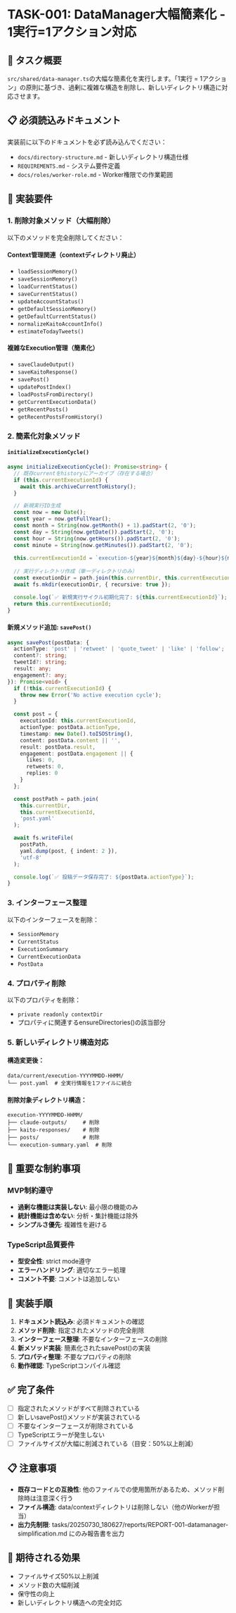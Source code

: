 # TASK-001: DataManager大幅簡素化 - 1実行=1アクション対応

## 🎯 タスク概要

`src/shared/data-manager.ts`の大幅な簡素化を実行します。「1実行 = 1アクション」の原則に基づき、過剰に複雑な構造を削除し、新しいディレクトリ構造に対応させます。

## 📋 必須読込みドキュメント

実装前に以下のドキュメントを必ず読み込んでください：
- `docs/directory-structure.md` - 新しいディレクトリ構造仕様
- `REQUIREMENTS.md` - システム要件定義
- `docs/roles/worker-role.md` - Worker権限での作業範囲

## 🔧 実装要件

### 1. 削除対象メソッド（大幅削除）

以下のメソッドを完全削除してください：

#### Context管理関連（contextディレクトリ廃止）
- `loadSessionMemory()`
- `saveSessionMemory()`
- `loadCurrentStatus()`
- `saveCurrentStatus()`
- `updateAccountStatus()`
- `getDefaultSessionMemory()`
- `getDefaultCurrentStatus()`
- `normalizeKaitoAccountInfo()`
- `estimateTodayTweets()`

#### 複雑なExecution管理（簡素化）
- `saveClaudeOutput()`
- `saveKaitoResponse()`
- `savePost()`
- `updatePostIndex()`
- `loadPostsFromDirectory()`
- `getCurrentExecutionData()`
- `getRecentPosts()`
- `getRecentPostsFromHistory()`

### 2. 簡素化対象メソッド

#### `initializeExecutionCycle()` 
```typescript
async initializeExecutionCycle(): Promise<string> {
  // 既存currentをhistoryにアーカイブ（存在する場合）
  if (this.currentExecutionId) {
    await this.archiveCurrentToHistory();
  }

  // 新規実行ID生成
  const now = new Date();
  const year = now.getFullYear();
  const month = String(now.getMonth() + 1).padStart(2, '0');
  const day = String(now.getDate()).padStart(2, '0');
  const hour = String(now.getHours()).padStart(2, '0');
  const minute = String(now.getMinutes()).padStart(2, '0');
  
  this.currentExecutionId = `execution-${year}${month}${day}-${hour}${minute}`;
  
  // 実行ディレクトリ作成（単一ディレクトリのみ）
  const executionDir = path.join(this.currentDir, this.currentExecutionId);
  await fs.mkdir(executionDir, { recursive: true });

  console.log(`✅ 新規実行サイクル初期化完了: ${this.currentExecutionId}`);
  return this.currentExecutionId;
}
```

#### 新規メソッド追加: `savePost()`
```typescript
async savePost(postData: {
  actionType: 'post' | 'retweet' | 'quote_tweet' | 'like' | 'follow';
  content?: string;
  tweetId?: string;
  result: any;
  engagement?: any;
}): Promise<void> {
  if (!this.currentExecutionId) {
    throw new Error('No active execution cycle');
  }

  const post = {
    executionId: this.currentExecutionId,
    actionType: postData.actionType,
    timestamp: new Date().toISOString(),
    content: postData.content || '',
    result: postData.result,
    engagement: postData.engagement || {
      likes: 0,
      retweets: 0,
      replies: 0
    }
  };

  const postPath = path.join(
    this.currentDir,
    this.currentExecutionId,
    'post.yaml'
  );

  await fs.writeFile(
    postPath,
    yaml.dump(post, { indent: 2 }),
    'utf-8'
  );

  console.log(`✅ 投稿データ保存完了: ${postData.actionType}`);
}
```

### 3. インターフェース整理

以下のインターフェースを削除：
- `SessionMemory`
- `CurrentStatus`
- `ExecutionSummary`
- `CurrentExecutionData`
- `PostData`

### 4. プロパティ削除

以下のプロパティを削除：
- `private readonly contextDir`
- プロパティに関連するensureDirectories()の該当部分

### 5. 新しいディレクトリ構造対応

#### 構造変更後：
```
data/current/execution-YYYYMMDD-HHMM/
└── post.yaml  # 全実行情報を1ファイルに統合
```

#### 削除対象ディレクトリ構造：
```
execution-YYYYMMDD-HHMM/
├── claude-outputs/     # 削除
├── kaito-responses/    # 削除
├── posts/              # 削除
└── execution-summary.yaml  # 削除
```

## 🚨 重要な制約事項

### MVP制約遵守
- **過剰な機能は実装しない**: 最小限の機能のみ
- **統計機能は含めない**: 分析・集計機能は除外
- **シンプルさ優先**: 複雑性を避ける

### TypeScript品質要件
- **型安全性**: strict mode遵守
- **エラーハンドリング**: 適切なエラー処理
- **コメント不要**: コメントは追加しない

## 📝 実装手順

1. **ドキュメント読込み**: 必須ドキュメントの確認
2. **メソッド削除**: 指定されたメソッドの完全削除
3. **インターフェース整理**: 不要なインターフェースの削除
4. **新メソッド実装**: 簡素化されたsavePost()の実装
5. **プロパティ整理**: 不要なプロパティの削除
6. **動作確認**: TypeScriptコンパイル確認

## ✅ 完了条件

- [ ] 指定されたメソッドがすべて削除されている
- [ ] 新しいsavePost()メソッドが実装されている
- [ ] 不要なインターフェースが削除されている
- [ ] TypeScriptエラーが発生しない
- [ ] ファイルサイズが大幅に削減されている（目安：50%以上削減）

## 📋 注意事項

- **既存コードとの互換性**: 他のファイルでの使用箇所があるため、メソッド削除時は注意深く行う
- **ファイル構造**: data/contextディレクトリは削除しない（他のWorkerが担当）
- **出力先制限**: tasks/20250730_180627/reports/REPORT-001-datamanager-simplification.md にのみ報告書を出力

## 🎯 期待される効果

- ファイルサイズ50%以上削減
- メソッド数の大幅削減
- 保守性の向上
- 新しいディレクトリ構造への完全対応